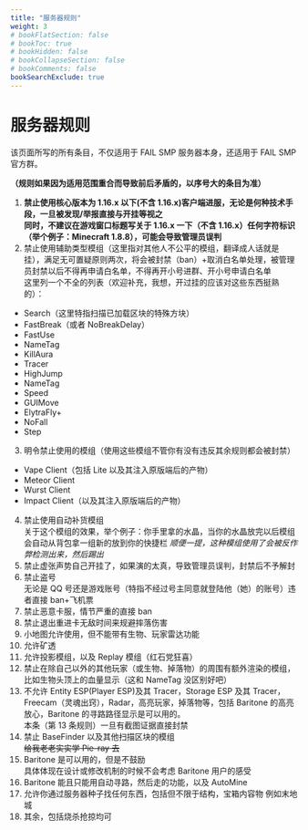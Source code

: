 ```yaml
---
title: "服务器规则"
weight: 3
# bookFlatSection: false
# bookToc: true
# bookHidden: false
# bookCollapseSection: false
# bookComments: false
bookSearchExclude: true
---
```


# 服务器规则

该页面所写的所有条目，不仅适用于 FAIL SMP 服务器本身，还适用于 FAIL SMP 官方群。

**（规则如果因为适用范围重合而导致前后矛盾的，以序号大的条目为准）**

1. **禁止使用核心版本为 1.16.x 以下(不含 1.16.x)客户端进服，无论是何种技术手段，一旦被发现/举报直接与开挂等视之**  
   **同时，不建议在游戏窗口标题写关于 1.16.x 一下（不含 1.16.x）任何字符标识（举个例子：Minecraft 1.8.8），可能会导致管理员误判**
2. 禁止使用辅助类型模组（这里指对其他人不公平的模组，翻译成人话就是挂），满足无可置疑原则两次，将会被封禁（ban）+取消白名单处理，被管理员封禁以后不得再申请白名单，不得再开小号进群、开小号申请白名单  
   这里列一个不全的列表（欢迎补充，我想，开过挂的应该对这些东西挺熟的）：

- Search（这里特指扫描已加载区块的特殊方块）
- FastBreak（或者 NoBreakDelay）
- FastUse
- NameTag
- KillAura
- Tracer
- HighJump
- NameTag
- Speed
- GUIMove
- ElytraFly+
- NoFall
- Step

3. 明令禁止使用的模组（使用这些模组不管你有没有违反其余规则都会被封禁）

- Vape Client（包括 Lite 以及其注入原版端后的产物）
- Meteor Client
- Wurst Client
- Impact Client（以及其注入原版端后的产物）

4. 禁止使用自动补货模组  
   关于这个模组的效果，举个例子：你手里拿的水晶，当你的水晶放完以后模组会自动从背包拿一组新的放到你的快捷栏 _顺便一提，这种模组使用了会被反作弊检测出来，然后踢出_
5. 禁止虚张声势自己开挂了，如果演的太真，导致管理员误判，封禁后不予解封
6. 禁止盗号  
   无论是 QQ 号还是游戏账号（特指不经过号主同意就登陆他（她）的账号）违者直接 ban+飞机票
7. 禁止恶意卡服，情节严重的直接 ban
8. 禁止退出重进卡无敌时间来规避摔落伤害
9. 小地图允许使用，但不能带有生物、玩家雷达功能
10. 允许矿透
11. 允许投影模组，以及 Replay 模组（红石党狂喜）
12. 禁止在除自己以外的其他玩家（或生物、掉落物）的周围有额外渲染的模组，比如生物头顶上的血量显示（这和 NameTag 没区别好吧）
13. 不允许 Entity ESP(Player ESP)及其 Tracer，Storage ESP 及其 Tracer，Freecam（灵魂出窍），Radar，高亮玩家，掉落物等，包括 Baritone 的高亮  
    放心，Baritone 的寻路路径显示是可以用的。  
    本条（第 13 条规则）一旦有截图证据直接封禁
14. 禁止 BaseFinder 以及其他扫描区块的模组  
    ~~给我老老实实学 Pie-ray 去~~
15. Baritone 是可以用的，但是不鼓励  
    具体体现在设计或修改机制的时候不会考虑 Baritone 用户的感受
16. Baritone 能且只能用自动寻路，然后走的功能，以及 AutoMine
17. 允许你通过服务器种子找任何东西，包括但不限于结构，宝箱内容物
    例如末地城
18. 其余，包括烧杀抢掠均可
